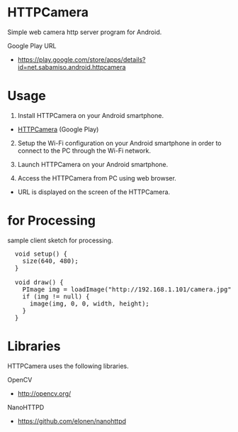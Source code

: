 HTTPCamera
================
Simple web camera http server program for Android.

Google Play URL
* https://play.google.com/store/apps/details?id=net.sabamiso.android.httpcamera


Usage
================
1. Install HTTPCamera on your Android smartphone.
  * [HTTPCamera](https://play.google.com/store/apps/details?id=net.sabamiso.android.httpcamera) (Google Play)

2. Setup the Wi-Fi configuration on your Android smartphone in order to connect to the PC through the Wi-Fi network.

3. Launch HTTPCamera on your Android smartphone.

4. Access the HTTPCamera from PC using web browser.
  * URL is displayed on the screen of the HTTPCamera.

for Processing
================
sample client sketch for processing.

<pre>
  void setup() {
    size(640, 480);
  }
  
  void draw() {
    PImage img = loadImage("http://192.168.1.101/camera.jpg");
    if (img != null) {
      image(img, 0, 0, width, height);
    }
  }
</pre>

Libraries
================
HTTPCamera uses the following libraries.

OpenCV
* http://opencv.org/

NanoHTTPD
* https://github.com/elonen/nanohttpd

